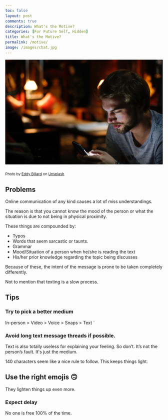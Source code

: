 ```yaml
---
toc: false
layout: post
comments: true
description: What's the Motive?
categories: [For Future Self, Hidden]
title: What's the Motive?
permalink: /motive/
image: /images/chat.jpg
---
```

![](/images/chat.jpg)


<sub>Photo by <a href="https://unsplash.com/@eddybllrd?utm_source=unsplash&amp;utm_medium=referral&amp;utm_content=creditCopyText">Eddy Billard</a> on <a href="https://unsplash.com/s/photos/texting?utm_source=unsplash&amp;utm_medium=referral&amp;utm_content=creditCopyText">Unsplash</a></sub>

## Problems
Online communication of any kind causes a lot of miss understandings.

The reason is that you cannot know the mood of the person or what the situation is due to not being in physical proximity.

These things are compounded by:
- Typos
- Words that seem sarcastic or taunts.
- Grammar
- Mood/Situation of a person when he/she is reading the text
- His/her prior knowledge regarding the topic being discusses

Because of these, the intent of the message is prone to be taken completely differently.

Not to mention that texting is a slow process.

## Tips

### Try to pick a better medium
In-person > Video > Voice > Snaps > Text
`
### Avoid long text message threads if possible.

Text is also totally useless for explaining your feeling. So don’t. It’s not the person’s fault. It's just the medium.

140 characters seem like a nice rule to follow. This keeps things light.

## Use the right emojis 🙃
They lighten things up even more.

### Expect delay
No one is free 100% of the time.